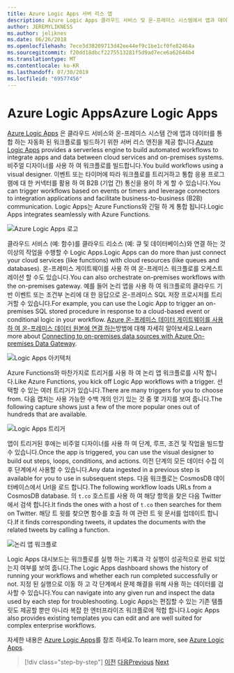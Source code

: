 ```yaml
---
title: Azure Logic Apps 서버 리스 앱
description: Azure Logic Apps 클라우드 서비스 및 온-프레미스 시스템에서 앱과 데이터를 통합 하는 자동화 된 확장 가능 워크플로를 구축할 수 있습니다.
author: JEREMYLIKNESS
ms.author: jeliknes
ms.date: 06/26/2018
ms.openlocfilehash: 7ece3d30209713d42ee44ef9c1be1cf0fe82464a
ms.sourcegitcommit: f20dd18dbcf2275513281f5d9ad7ece6a62644b4
ms.translationtype: MT
ms.contentlocale: ko-KR
ms.lasthandoff: 07/30/2019
ms.locfileid: "69577456"
---
```

# <a name="azure-logic-apps"></a><span data-ttu-id="7e9ca-103">Azure Logic Apps</span><span class="sxs-lookup"><span data-stu-id="7e9ca-103">Azure Logic Apps</span></span>

<span data-ttu-id="7e9ca-104">[Azure Logic Apps](https://docs.microsoft.com/azure/logic-apps) 은 클라우드 서비스와 온-프레미스 시스템 간에 앱과 데이터를 통합 하는 자동화 된 워크플로를 빌드하기 위한 서버 리스 엔진을 제공 합니다.</span><span class="sxs-lookup"><span data-stu-id="7e9ca-104">[Azure Logic Apps](https://docs.microsoft.com/azure/logic-apps) provides a serverless engine to build automated workflows to integrate apps and data between cloud services and on-premises systems.</span></span> <span data-ttu-id="7e9ca-105">비주얼 디자이너를 사용 하 여 워크플로를 빌드합니다.</span><span class="sxs-lookup"><span data-stu-id="7e9ca-105">You build workflows using a visual designer.</span></span> <span data-ttu-id="7e9ca-106">이벤트 또는 타이머에 따라 워크플로를 트리거하고 통합 응용 프로그램에 대 한 커넥터를 활용 하 여 B2B (기업 간) 통신을 용이 하 게 할 수 있습니다.</span><span class="sxs-lookup"><span data-stu-id="7e9ca-106">You can trigger workflows based on events or timers and leverage connectors to integration applications and facilitate business-to-business (B2B) communication.</span></span> <span data-ttu-id="7e9ca-107">Logic Apps는 Azure Functions와 긴밀 하 게 통합 됩니다.</span><span class="sxs-lookup"><span data-stu-id="7e9ca-107">Logic Apps integrates seamlessly with Azure Functions.</span></span>

![Azure Logic Apps 로고](./media/logic-apps-logo.png)

<span data-ttu-id="7e9ca-109">클라우드 서비스 (예: 함수)를 클라우드 리소스 (예: 큐 및 데이터베이스)와 연결 하는 것 이상의 작업을 수행할 수 Logic Apps.</span><span class="sxs-lookup"><span data-stu-id="7e9ca-109">Logic Apps can do more than just connect your cloud services (like functions) with cloud resources (like queues and databases).</span></span> <span data-ttu-id="7e9ca-110">온-프레미스 게이트웨이를 사용 하 여 온-프레미스 워크플로를 오케스트레이션 할 수도 있습니다.</span><span class="sxs-lookup"><span data-stu-id="7e9ca-110">You can also orchestrate on-premises workflows with the on-premises gateway.</span></span> <span data-ttu-id="7e9ca-111">예를 들어 논리 앱을 사용 하 여 워크플로의 클라우드 기반 이벤트 또는 조건부 논리에 대 한 응답으로 온-프레미스 SQL 저장 프로시저를 트리거할 수 있습니다.</span><span class="sxs-lookup"><span data-stu-id="7e9ca-111">For example, you can use the Logic App to trigger an on-premises SQL stored procedure in response to a cloud-based event or conditional logic in your workflow.</span></span> <span data-ttu-id="7e9ca-112">[Azure 온-프레미스 데이터 게이트웨이를 사용 하 여 온-프레미스 데이터 원본에 연결 하는](https://docs.microsoft.com/azure/analysis-services/analysis-services-gateway)방법에 대해 자세히 알아보세요.</span><span class="sxs-lookup"><span data-stu-id="7e9ca-112">Learn more about [Connecting to on-premises data sources with Azure On-premises Data Gateway](https://docs.microsoft.com/azure/analysis-services/analysis-services-gateway).</span></span>

![Logic Apps 아키텍처](./media/logic-apps-architecture.png)

<span data-ttu-id="7e9ca-114">Azure Functions와 마찬가지로 트리거를 사용 하 여 논리 앱 워크플로를 시작 합니다.</span><span class="sxs-lookup"><span data-stu-id="7e9ca-114">Like Azure Functions, you kick off Logic App workflows with a trigger.</span></span> <span data-ttu-id="7e9ca-115">선택할 수 있는 여러 트리거가 있습니다.</span><span class="sxs-lookup"><span data-stu-id="7e9ca-115">There are many triggers for you to choose from.</span></span> <span data-ttu-id="7e9ca-116">다음 캡처는 사용 가능한 수백 개의 인기 있는 것 중 몇 가지를 보여 줍니다.</span><span class="sxs-lookup"><span data-stu-id="7e9ca-116">The following capture shows just a few of the more popular ones out of hundreds that are available.</span></span>

![Logic Apps 트리거](./media/logic-app-triggers.png)

<span data-ttu-id="7e9ca-118">앱이 트리거된 후에는 비주얼 디자이너를 사용 하 여 단계, 루프, 조건 및 작업을 빌드할 수 있습니다.</span><span class="sxs-lookup"><span data-stu-id="7e9ca-118">Once the app is triggered, you can use the visual designer to build out steps, loops, conditions, and actions.</span></span> <span data-ttu-id="7e9ca-119">이전 단계의 모든 데이터 수집 이후 단계에서 사용할 수 있습니다.</span><span class="sxs-lookup"><span data-stu-id="7e9ca-119">Any data ingested in a previous step is available for you to use in subsequent steps.</span></span> <span data-ttu-id="7e9ca-120">다음 워크플로는 CosmosDB 데이터베이스에서 Url을 로드 합니다.</span><span class="sxs-lookup"><span data-stu-id="7e9ca-120">The following workflow loads URLs from a CosmosDB database.</span></span> <span data-ttu-id="7e9ca-121">의 `t.co` 호스트를 사용 하 여 해당 항목을 찾은 다음 Twitter에서 검색 합니다.</span><span class="sxs-lookup"><span data-stu-id="7e9ca-121">It finds the ones with a host of `t.co` then searches for them on Twitter.</span></span> <span data-ttu-id="7e9ca-122">해당 트 윗를 찾으면 함수를 호출 하 여 관련 트 윗 문서를 업데이트 합니다.</span><span class="sxs-lookup"><span data-stu-id="7e9ca-122">If it finds corresponding tweets, it updates the documents with the related tweets by calling a function.</span></span>

![논리 앱 워크플로](./media/logic-app-workflow.png)

<span data-ttu-id="7e9ca-124">Logic Apps 대시보드는 워크플로를 실행 하는 기록과 각 실행이 성공적으로 완료 되었는지 여부를 보여 줍니다.</span><span class="sxs-lookup"><span data-stu-id="7e9ca-124">The Logic Apps dashboard shows the history of running your workflows and whether each run completed successfully or not.</span></span> <span data-ttu-id="7e9ca-125">지정 된 실행으로 이동 하 고 각 단계에서 문제 해결을 위해 사용 하는 데이터를 검사할 수 있습니다.</span><span class="sxs-lookup"><span data-stu-id="7e9ca-125">You can navigate into any given run and inspect the data used by each step for troubleshooting.</span></span> <span data-ttu-id="7e9ca-126">Logic Apps는 편집할 수 있는 기존 템플릿도 제공할 뿐만 아니라 복잡 한 엔터프라이즈 워크플로에 적합 합니다.</span><span class="sxs-lookup"><span data-stu-id="7e9ca-126">Logic Apps also provides existing templates you can edit and are well suited for complex enterprise workflows.</span></span>

<span data-ttu-id="7e9ca-127">자세한 내용은 [Azure Logic Apps](https://docs.microsoft.com/azure/logic-apps)를 참조 하세요.</span><span class="sxs-lookup"><span data-stu-id="7e9ca-127">To learn more, see [Azure Logic Apps](https://docs.microsoft.com/azure/logic-apps).</span></span>

>[!div class="step-by-step"]
><span data-ttu-id="7e9ca-128">[이전](application-insights.md)
>[다음](event-grid.md)</span><span class="sxs-lookup"><span data-stu-id="7e9ca-128">[Previous](application-insights.md)
[Next](event-grid.md)</span></span>
